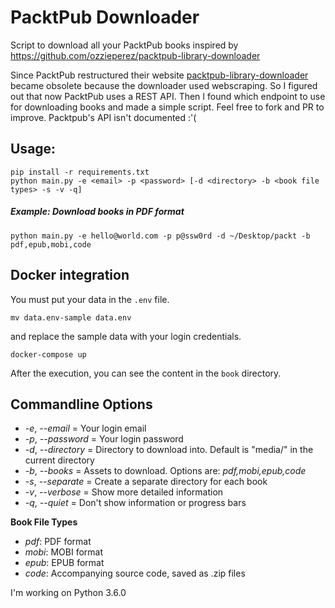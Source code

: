 # PacktPub Downloader

Script to download all your PacktPub books inspired by https://github.com/ozzieperez/packtpub-library-downloader

Since PacktPub restructured their website [packtpub-library-downloader](https://github.com/ozzieperez/packtpub-library-downloader) became obsolete because the downloader used webscraping. So I figured out that now PacktPub uses a REST API. Then I found which endpoint to use for downloading books and made a simple script. Feel free to fork and PR to improve. Packtpub's API isn't documented :'(

## Usage:
    pip install -r requirements.txt
	python main.py -e <email> -p <password> [-d <directory> -b <book file types> -s -v -q]

##### Example: Download books in PDF format
	python main.py -e hello@world.com -p p@ssw0rd -d ~/Desktop/packt -b pdf,epub,mobi,code

## Docker integration

You must put your data in the `.env` file. 

```
mv data.env-sample data.env
```

and replace the sample data with your login credentials.

```
docker-compose up
```

After the execution, you can see the content in the `book` directory.


## Commandline Options
- *-e*, *--email* = Your login email
- *-p*, *--password* = Your login password
- *-d*, *--directory* = Directory to download into. Default is "media/" in the current directory
- *-b*, *--books* = Assets to download. Options are: *pdf,mobi,epub,code*
- *-s*, *--separate* = Create a separate directory for each book
- *-v*, *--verbose* = Show more detailed information
- *-q*, *--quiet* = Don't show information or progress bars

**Book File Types**

- *pdf*: PDF format
- *mobi*: MOBI format
- *epub*: EPUB format
- *code*: Accompanying source code, saved as .zip files

I'm working on Python 3.6.0 
